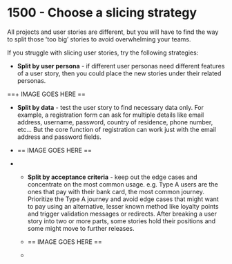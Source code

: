 # 1500 - Choose a slicing strategy

All projects and user stories are different, but you will have to find the way to split those ʻtoo bigʼ stories to avoid overwhelming your teams.

If you struggle with slicing user stories, try the following strategies:

- **Split by user persona** - if different user personas need different features of a user story, then you could place the new stories under their related personas.

==+ IMAGE GOES HERE ==

- **Split by data** - test the user story to find necessary data only. For example, a registration form can ask for multiple details like email address, username, password, country of residence, phone number, etc... But the core function of registration can work just with the email address and password fields.

- == IMAGE GOES HERE ==

- - **Split by acceptance criteria** - keep out the edge cases and concentrate on the most common usage. e.g. Type A users are the ones that pay with their bank card, the most common journey. Prioritize the Type A journey and avoid edge cases that might want to pay using an alternative, lesser known method like loyalty points and trigger validation messages or redirects. After breaking a user story into two or more parts, some stories hold their positions and some might move to further releases.
 
  - == IMAGE GOES HERE ==
 
  - 
